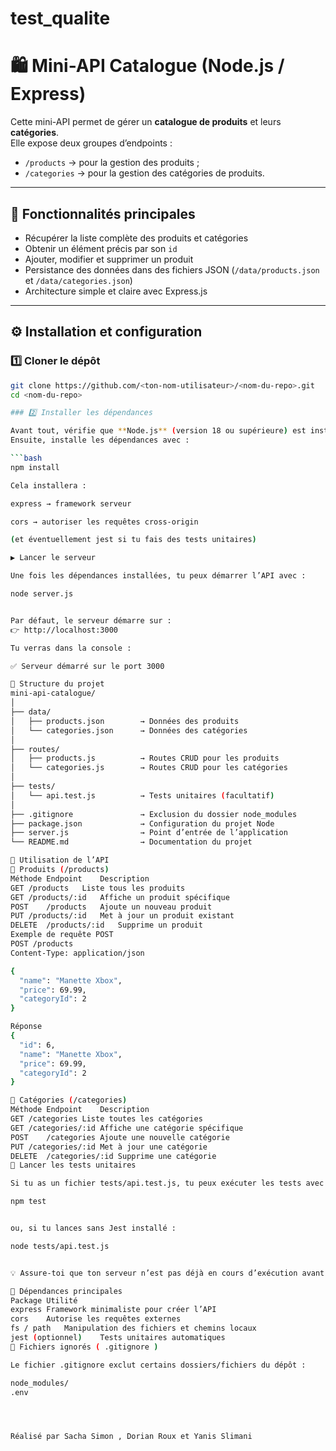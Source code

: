 # test_qualite

# 🛍️ Mini-API Catalogue (Node.js / Express)

Cette mini-API permet de gérer un **catalogue de produits** et leurs **catégories**.  
Elle expose deux groupes d’endpoints :
- `/products` → pour la gestion des produits ;
- `/categories` → pour la gestion des catégories de produits.

---

## 🚀 Fonctionnalités principales

- Récupérer la liste complète des produits et catégories  
- Obtenir un élément précis par son `id`  
- Ajouter, modifier et supprimer un produit  
- Persistance des données dans des fichiers JSON (`/data/products.json` et `/data/categories.json`)  
- Architecture simple et claire avec Express.js  

---

## ⚙️ Installation et configuration

### 1️⃣ Cloner le dépôt

```bash
git clone https://github.com/<ton-nom-utilisateur>/<nom-du-repo>.git
cd <nom-du-repo>

### 2️⃣ Installer les dépendances

Avant tout, vérifie que **Node.js** (version 18 ou supérieure) est installé sur ta machine.  
Ensuite, installe les dépendances avec :

```bash
npm install

Cela installera :

express → framework serveur

cors → autoriser les requêtes cross-origin

(et éventuellement jest si tu fais des tests unitaires)

▶️ Lancer le serveur

Une fois les dépendances installées, tu peux démarrer l’API avec :

node server.js


Par défaut, le serveur démarre sur :
👉 http://localhost:3000

Tu verras dans la console :

✅ Serveur démarré sur le port 3000

📁 Structure du projet
mini-api-catalogue/
│
├── data/
│   ├── products.json        → Données des produits
│   └── categories.json      → Données des catégories
│
├── routes/
│   ├── products.js          → Routes CRUD pour les produits
│   └── categories.js        → Routes CRUD pour les catégories
│
├── tests/
│   └── api.test.js          → Tests unitaires (facultatif)
│
├── .gitignore               → Exclusion du dossier node_modules
├── package.json             → Configuration du projet Node
├── server.js                → Point d’entrée de l’application
└── README.md                → Documentation du projet

🧩 Utilisation de l’API
🔹 Produits (/products)
Méthode	Endpoint	Description
GET	/products	Liste tous les produits
GET	/products/:id	Affiche un produit spécifique
POST	/products	Ajoute un nouveau produit
PUT	/products/:id	Met à jour un produit existant
DELETE	/products/:id	Supprime un produit
Exemple de requête POST
POST /products
Content-Type: application/json

{
  "name": "Manette Xbox",
  "price": 69.99,
  "categoryId": 2
}

Réponse
{
  "id": 6,
  "name": "Manette Xbox",
  "price": 69.99,
  "categoryId": 2
}

🔹 Catégories (/categories)
Méthode	Endpoint	Description
GET	/categories	Liste toutes les catégories
GET	/categories/:id	Affiche une catégorie spécifique
POST	/categories	Ajoute une nouvelle catégorie
PUT	/categories/:id	Met à jour une catégorie
DELETE	/categories/:id	Supprime une catégorie
🧪 Lancer les tests unitaires

Si tu as un fichier tests/api.test.js, tu peux exécuter les tests avec :

npm test


ou, si tu lances sans Jest installé :

node tests/api.test.js


💡 Assure-toi que ton serveur n’est pas déjà en cours d’exécution avant de lancer les tests.

🔧 Dépendances principales
Package	Utilité
express	Framework minimaliste pour créer l’API
cors	Autorise les requêtes externes
fs / path	Manipulation des fichiers et chemins locaux
jest (optionnel)	Tests unitaires automatiques
🚫 Fichiers ignorés ( .gitignore )

Le fichier .gitignore exclut certains dossiers/fichiers du dépôt :

node_modules/
.env




Réalisé par Sacha Simon , Dorian Roux et Yanis Slimani

